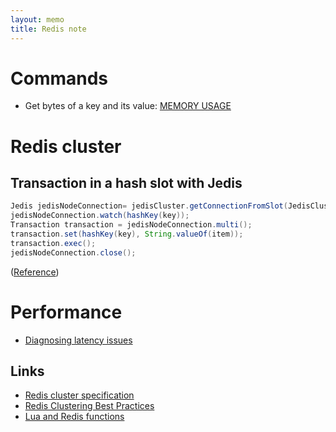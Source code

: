 ```yaml
---
layout: memo
title: Redis note
---
```


# Commands
- Get bytes of a key and its value: [MEMORY USAGE](https://redis.io/docs/latest/commands/memory-usage/)

# Redis cluster

## Transaction in a hash slot with Jedis
```java
Jedis jedisNodeConnection= jedisCluster.getConnectionFromSlot(JedisClusterCRC16.getSlot(hashKey(key)));
jedisNodeConnection.watch(hashKey(key));
Transaction transaction = jedisNodeConnection.multi();
transaction.set(hashKey(key), String.valueOf(item));
transaction.exec();
jedisNodeConnection.close();
```
([Reference](https://groups.google.com/g/jedis_redis/c/b-65UX8qvOE))

# Performance
- [Diagnosing latency issues](https://redis.io/docs/latest/operate/oss_and_stack/management/optimization/latency/)

## Links
- [Redis cluster specification](https://redis.io/docs/reference/cluster-spec/)
- [Redis Clustering Best Practices](https://redis.com/blog/redis-clustering-best-practices-with-keys/)
- [Lua and Redis functions](https://redis.io/docs/latest/develop/interact/programmability/)
